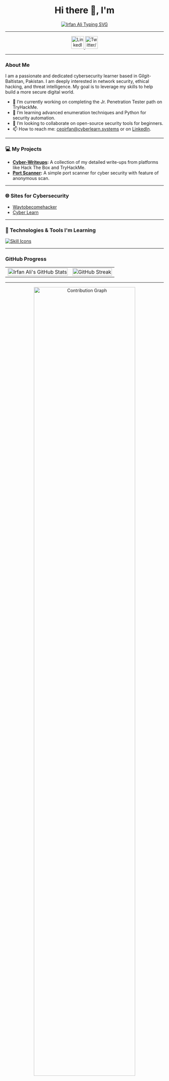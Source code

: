 <h1 align="center">Hi there 👋, I'm</h1>

<p align="center">
  <a href="https://github.com/irfan-sec">
    <img src="https://readme-typing-svg.herokuapp.com?font=Fira+Code&size=35&pause=1000&color=00BFFF&center=true&vCenter=true&width=435&lines=Irfan+Ali" alt="Irfan Ali Typing SVG" />
  </a>
</p>

---

<p align="center">
  <a href="https://www.linkedin.com/in/irfan-security" target="_blank">
    <img src="https://cdn.jsdelivr.net/gh/devicons/devicon/icons/linkedin/linkedin-original.svg" height="40" alt="LinkedIn" />
  </a>
  <a href="https://x.com/irfan_sec" target="_blank">
    <img src="https://cdn.jsdelivr.net/gh/devicons/devicon/icons/twitter/twitter-original.svg" height="40" alt="Twitter/X" />
  </a>
</p>

---

### About Me

I am a passionate and dedicated cybersecurity learner based in Gilgit-Baltistan, Pakistan. I am deeply interested in network security, ethical hacking, and threat intelligence. My goal is to leverage my skills to help build a more secure digital world.

- 🔭 I’m currently working on completing the Jr. Penetration Tester path on TryHackMe.
- 🌱 I’m learning advanced enumeration techniques and Python for security automation.
- 👯 I’m looking to collaborate on open-source security tools for beginners.
- 📫 How to reach me: ceoirfan@cyberlearn.systems or on [LinkedIn](https://www.linkedin.com/in/irfan-security/).

---

### 💻 My Projects

- **[Cyber-Writeups](https://github.com/irfan-sec/Cyber-Writeups):** A collection of my detailed write-ups from platforms like Hack The Box and TryHackMe.
- **[Port Scanner](https://github.com/irfan-sec/Aura-sec):** A simple port scanner for cyber security with feature of anonymous scan.

---

### 🌐 Sites for Cybersecurity

- [Waytobecomehacker](https://irfan-sec.github.io/Waytobecomehacker)
- [Cyber Learn](cyberlearn.systems)

---

### 🔧 Technologies & Tools I'm Learning

<p align="left">
  <a href="https://skillicons.dev">
    <img src="https://skillicons.dev/icons?i=linux,bash,python,github,nmap,metasploit,burpsuite" alt="Skill Icons"/>
  </a>
</p>

---

### GitHub Progress

<table>
  <tr>
    <td>
      <img src="https://github-readme-stats.vercel.app/api?username=irfan-sec&show_icons=true&theme=dracula" alt="Irfan Ali's GitHub Stats" width="100%"/>
    </td>
    <td>
      <img src="https://github-readme-streak-stats.herokuapp.com?user=irfan-sec&theme=radical" alt="GitHub Streak" width="100%"/>
    </td>
  </tr>
</table>

---

<p align="center">
  <img src="https://github-readme-activity-graph.vercel.app/graph?username=irfan-sec&theme=react-dark" alt="Contribution Graph" width="80%" />
</p>
